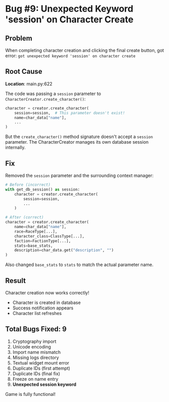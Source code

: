# Bug #9: Unexpected Keyword 'session' on Character Create

## Problem
When completing character creation and clicking the final create button, got error:
`got unexpected keyword 'session' on character create`

## Root Cause
**Location**: main.py:622

The code was passing a `session` parameter to `CharacterCreator.create_character()`:
```python
character = creator.create_character(
    session=session,  # This parameter doesn't exist!
    name=char_data["name"],
    ...
)
```

But the `create_character()` method signature doesn't accept a `session` parameter. The CharacterCreator manages its own database session internally.

## Fix
Removed the `session` parameter and the surrounding context manager:
```python
# Before (incorrect)
with get_db_session() as session:
    character = creator.create_character(
        session=session,
        ...
    )

# After (correct)
character = creator.create_character(
    name=char_data["name"],
    race=RaceType[...],
    character_class=ClassType[...],
    faction=FactionType[...],
    stats=base_stats,
    description=char_data.get("description", "")
)
```

Also changed `base_stats` to `stats` to match the actual parameter name.

## Result
Character creation now works correctly!
- Character is created in database
- Success notification appears
- Character list refreshes

## Total Bugs Fixed: 9

1. Cryptography import
2. Unicode encoding
3. Import name mismatch
4. Missing logs directory
5. Textual widget mount error
6. Duplicate IDs (first attempt)
7. Duplicate IDs (final fix)
8. Freeze on name entry
9. **Unexpected session keyword**

Game is fully functional!
